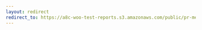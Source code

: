 ```yaml
---
layout: redirect
redirect_to: https://a8c-woo-test-reports.s3.amazonaws.com/public/pr-merge/45685/api/index.html
---
```

